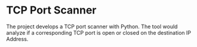 # TCP Port Scanner
The project develops a TCP port scanner with Python. The tool would analyze if a
corresponding TCP port is open or closed on the destination IP Address.
